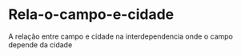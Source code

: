 # Rela-o-campo-e-cidade
A relação entre campo e cidade na interdependencia onde o campo depende da cidade
